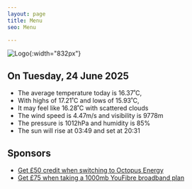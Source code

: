 ```yaml
---
layout: page
title: Menu
seo: Menu

---
```


![Logo](/images/logo.jpg){:width="832px"}

<!-- weather_marker starts -->
## On Tuesday, 24 June 2025

- The average temperature today is 16.37˚C,
- With highs of 17.21˚C and lows of 15.93˚C,
- It may feel like 16.28˚C with scattered clouds
- The wind speed is 4.47m/s and visibility is 9778m
- The pressure is 1012hPa and humidity is 85%
- The sun will rise at 03:49 and set at 20:31

<!-- weather_marker ends -->

## Sponsors

- [Get £50 credit when switching to Octopus Energy](https://bit.ly/3oD1nnS)
- [Get £75 when taking a 1000mb YouFibre broadband plan](https://aklam.io/91zWhU?)
